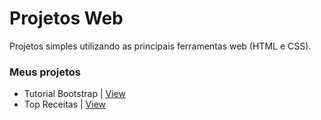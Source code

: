 # Projetos Web
Projetos simples utilizando as principais ferramentas web (HTML e CSS).

### Meus projetos
* Tutorial Bootstrap | [View](https://cymayumi.github.io/Projetos-Web/Tutorial_BootStrap/index.html)
* Top Receitas | [View](https://cymayumi.github.io/Projetos-Web/Melhores_Receitas/)
